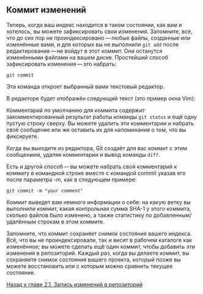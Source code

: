 ## Коммит изменений

Теперь, когда ваш индекс находится в таком состоянии, как вам и хотелось, вы можете зафиксировать свои изменения. Запомните, всё, что до сих пор не проиндексировано — любые файлы, созданные или изменённые вами, и для которых вы не выполнили <code>git add</code> после редактирования — не войдут в этот коммит. Они останутся изменёнными файлами на вашем диске. 
Простейший способ зафиксировать изменения — это набрать:

    git commit

Эта команда откроет выбранный вами текстовый редактор.

В редакторе будет отображён следующий текст (это пример окна Vim):

Комментарий по умолчанию для коммита содержит закомментированный результат работы команды <code>git status</code> и ещё одну пустую строку сверху. Вы можете удалить эти комментарии и набрать своё сообщение или же оставить их для напоминания о том, что вы фиксируете.

Когда вы выходите из редактора, Git создаёт для вас коммит с этим сообщением, удаляя комментарии и вывод команды <code>diff</code>.

Есть и другой способ — вы можете набрать свой комментарий к коммиту в командной строке вместе с командой commit указав его после параметра -m, как в следующем примере:

    git commit -m "your comment"

Коммит выведет вам немного информации о себе: на какую ветку вы выполнили коммит, какая контрольная сумма SHA-1 у этого коммита, сколько файлов было изменено, а также статистику по добавленным/удалённым строкам в этом коммите.

Запомните, что коммит сохраняет снимок состояния вашего индекса. Всё, что вы не проиндексировали, так и висит в рабочем каталоге как изменённое; вы можете сделать ещё один коммит, чтобы добавить эти изменения в репозиторий. Каждый раз, когда вы делаете коммит, вы сохраняете снимок состояния вашего проекта, который позже вы можете восстановить или с которым можно сравнить текущее состояние.

[Назад к главе 2.1. Запись изменений в репозиторий](/2.2.md)